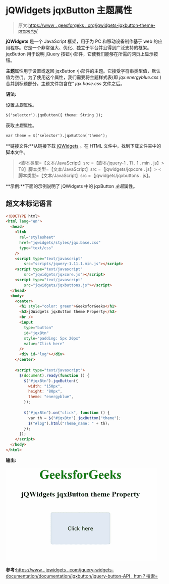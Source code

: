 # jQWidgets jqxButton 主题属性

> 原文:[https://www . geesforgeks . org/jqwidgets-jqxbutton-theme-property/](https://www.geeksforgeeks.org/jqwidgets-jqxbutton-theme-property/)

**jQWidgets** 是一个 JavaScript 框架，用于为 PC 和移动设备制作基于 web 的应用程序。它是一个非常强大、优化、独立于平台并且得到广泛支持的框架。jqxButton 用于说明 jQuery 按钮小部件，它使我们能够在所需的网页上显示按钮。

**主题**属性用于设置或返回 jqxButton 小部件的主题。它接受字符串类型值，默认值为空(')。为了使用这个属性，我们需要将主题样式表(即 *jqx.energyblue.css* )合并到标题部分。主题文件包含在“ *jqx.base.css* 文件之后。

**语法:**

设置*主题*属性。

```html
$('selector').jqxButton({ theme: String });
```

获取*主题*属性。

```html
var theme = $('selector').jqxButton('theme');
```

**链接文件:**从链接下载 [jQWidgets](https://www.jqwidgets.com/download/) 。在 HTML 文件中，找到下载文件夹中的脚本文件。

> <link rel="”stylesheet”" href="”jqwidgets/styles/jqx.base.css”" type="”text/css”">
> <脚本类型=【文本/JavaScript】src =【脚本/jquery-1 . 11 . 1 . min . js】></脚本>
> T8】脚本类型=【文本/JavaScript】src =【jqwidgets/jqxcore . js】></脚本>
> <脚本类型=【文本/JavaScript】src =【jqwidgets/jqxbuttons . js】。

**示例:**下面的示例说明了 jQWidgets 中的 jqxButton *主题*属性。

## 超文本标记语言

```html
<!DOCTYPE html>
<html lang="en">
  <head>
    <link
      rel="stylesheet"
      href="jqwidgets/styles/jqx.base.css"
      type="text/css"
    />
    <script type="text/javascript" 
        src="scripts/jquery-1.11.1.min.js"></script>
    <script type="text/javascript" 
        src="jqwidgets/jqxcore.js"></script>
    <script type="text/javascript" 
        src="jqwidgets/jqxbuttons.js"></script>
  </head>
  <body>
    <center>
      <h1 style="color: green">GeeksforGeeks</h1>
      <h3>jQWidgets jqxButton theme Property</h3>
      <br />
      <input
        type="button"
        id="jqxBtn"
        style="padding: 5px 20px"
        value="Click here"
      />
      <div id="log"></div>
    </center>

    <script type="text/javascript">
      $(document).ready(function () {
        $("#jqxBtn").jqxButton({
          width: "150px",
          height: "80px",
          theme: "energyblue",
        });

        $("#jqxBtn").on("click", function () {
          var th = $("#jqxBtn").jqxButton("theme");
          $("#log").html("Theme_name: " + th);
        });
      });
    </script>
  </body>
</html>
```

**输出:**

![](img/ac06010796aa04dbe1c219f91bca3458.png)

**参考:**[https://www . jqwidgets . com/jquery-widgets-documentation/documentation/jqxbutton/jquery-button-API . htm？搜索=](https://www.jqwidgets.com/jquery-widgets-documentation/documentation/jqxbutton/jquery-button-api.htm?search=)